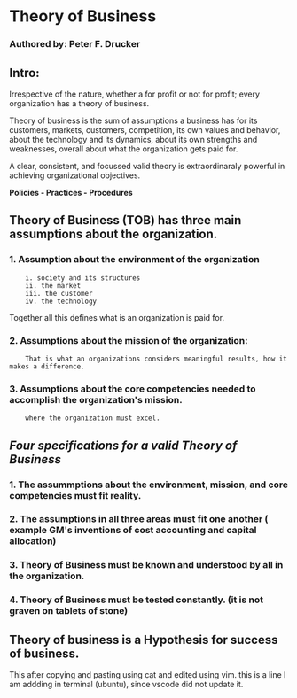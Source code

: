 # Theory of Business

### Authored by: Peter F. Drucker

## Intro:

Irrespective of the nature, whether a for profit or not for profit; every organization has a theory of business.

Theory of business is the sum of assumptions a business has for its customers, markets, customers, competition, its own values and behavior, about the technology and its dynamics, about its own strengths and weaknesses, overall about what the organization gets paid for.

A clear, consistent, and focussed valid theory is extraordinaraly powerful in achieving organizational objectives.


**Policies - Practices - Procedures**


## Theory of Business (TOB) has three main assumptions about the organization.

### 1. Assumption about the environment of the organization
        i. society and its structures
        ii. the market
        iii. the customer
        iv. the technology

Together all this defines what is an organization is paid for.

### 2. Assumptions about the mission of the organization:
        
        That is what an organizations considers meaningful results, how it makes a difference.

### 3. Assumptions about the core competencies needed to accomplish the organization's mission.
        
        where the organization must excel.


## *Four specifications for a valid Theory of Business*

### 1. The assummptions about the environment, mission, and core competencies must fit reality.

### 2. The assumptions in all three areas must fit one another ( example GM's inventions of cost accounting and capital allocation)

### 3. Theory of Business must be known and understood by all in the organization.

### 4. Theory of Business must be tested constantly. (it is not graven on tablets of stone)


## Theory of business is a Hypothesis for success of business.

This after copying and pasting using cat and edited using vim.
this is a line I am addding in terminal (ubuntu), since vscode did not update it.

